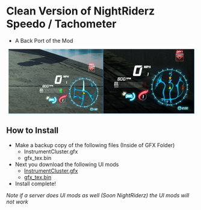# Clean Version of NightRiderz Speedo / Tachometer
- A Back Port of the Mod

<p align="center">
  <img src="/GFX/Speedo-Tach/NightRiderz/Clean/Preview/Image.png" />
</p>

## How to Install
- Make a backup copy of the following files (Inside of GFX Folder)
  - InstrumentCluster.gfx
  - gfx_tex.bin
- Next you download the following UI mods
  - [InstrumentCluster.gfx](https://github.com/Need-For-Speed-World-Mods/GFX/raw/master/GFX/Speedo-Tach/NightRiderz/Clean/InstrumentCluster.gfx)
  - [gfx_tex.bin](https://github.com/Need-For-Speed-World-Mods/GFX/raw/master/GFX/Speedo-Tach/NightRiderz/Clean/gfx_tex.bin)
- Install complete!

*Note if a server does UI mods as well (Soon NightRiderz) the UI mods will not work*
